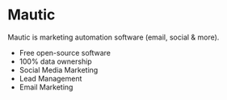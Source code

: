 # Mautic

Mautic is marketing automation software (email, social & more).
 
 - Free open-source software
 - 100% data ownership
 - Social Media Marketing
 - Lead Management
 - Email Marketing
 

 
 
